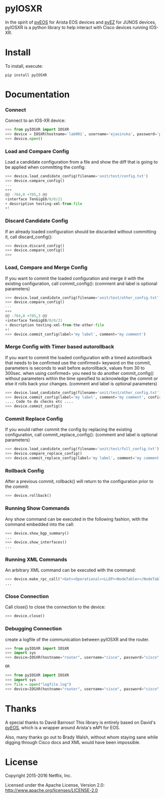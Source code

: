 pyIOSXR
=====

In the spirit of [pyEOS](https://github.com/spotify/pyeos) for Arista EOS 
devices and [pyEZ](https://github.com/Juniper/py-junos-eznc) for JUNOS 
devices, pyIOSXR is a python library to help interact with Cisco devices 
running IOS-XR.

Install
=======

To install, execute:

```
pip install pyIOSXR
```

Documentation
=============

### Connect
Connect to an IOS-XR device:
```python
>>> from pyIOSXR import IOSXR
>>> device = IOSXR(hostname='lab001', username='ejasinska', password='passwd', port=22, timeout=120)
>>> device.open()
```

### Load and Compare Config
Load a candidate configuration from a file and show the diff that is going to 
be applied when committing the config:
```python
>>> device.load_candidate_config(filename='unit/test/config.txt')
>>> device.compare_config()
---
+++
@@ -704,0 +705,3 @@
+interface TenGigE0/0/0/21
+ description testing-xml-from-file
+!
```

### Discard Candidate Config
If an already loaded configuration should be discarded without committing it,
call discard_config():
```python
>>> device.discard_config()
>>> device.compare_config()
>>>
```

### Load, Compare and Merge Config
If you want to commit the loaded configuration and merge it with the existing 
configuration, call commit_config():
(comment and label is optional parameters)
```python
>>> device.load_candidate_config(filename='unit/test/other_config.txt')
>>> device.compare_config()
---
+++
@@ -704,0 +705,3 @@
+interface TenGigE0/0/0/21
+ description testing-xml-from-the-other-file
+!
>>> device.commit_config(label='my label', comment='my comment')
```

### Merge Config with Timer based autorollback
If you want to commit the loaded configuration with a timed autorollback that
needs to be confirmed use the confirmed= keyword on the commit, parameters is
seconds to wait before autorollback, values from 30 to 300sec.
when using confirmed= you need to do another commit_config() without parameters
within the time spesified to acknowledge the commit or else it rolls back your changes.
(comment and label is optional parameters)
```python
>>> device.load_candidate_config(filename='unit/test/other_config.txt')
>>> device.commit_config(label='my label', comment='my comment', confirmed=30)
.... Code to do checks etc ....
>>> device.commit_config()
```

### Commit Replace Config
If you would rather commit the config by replacing the existing configuration,
call commit_replace_config():
(comment and label is optional parameters)
```python
>>> device.load_candidate_config(filename='unit/test/full_config.txt')
>>> device.compare_replace_config()
>>> device.commit_replace_config(label='my label', comment='my comment')
```

### Rollback Config
After a previous commit, rollback() will return to the configuration prior
to the commit:
```python
>>> device.rollback()
```

### Running Show Commands
Any show command can be executed in the following fashion, with the command 
embedded into the call:
```python
>>> device.show_bgp_summary()
...
>>> device.show_interfaces()
...
```

### Running XML Commands
An arbitrary XML command can be executed with the command:
```python
>>> device.make_rpc_call("<Get><Operational><LLDP><NodeTable></NodeTable></LLDP></Operational></Get>")
...
```

### Close Connection
Call close() to close the connection to the device:
```python
>>> device.close()
```

### Debugging Connection
create a logfile of the communication between pyIOSXR and the router.
```python
>>> from pyIOSXR import IOSXR
>>> import sys
>>> device=IOSXR(hostname="router", username="cisco", password="cisco", port=22, timeout=120, logfile=sys.stdout)

OR

>>> from pyIOSXR import IOSXR
>>> import sys
>>> file = open("logfile.log")
>>> device=IOSXR(hostname="router", username="cisco", password="cisco", port=22, timeout=120, logfile=file)
```


Thanks
======
A special thanks to David Barroso! This library is entirely based on David's
[pyEOS](https://github.com/spotify/pyeos), which is a wrapper around Arista's
eAPI for EOS.

Also, many thanks go out to Brady Walsh, without whom staying sane while 
digging through Cisco docs and XML would have been impossible.

License
======

Copyright 2015-2016 Netflix, Inc.

Licensed under the Apache License, Version 2.0: http://www.apache.org/licenses/LICENSE-2.0
